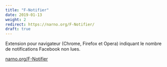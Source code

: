 ```yaml
---
title: "F-Notifier"
date: 2019-01-13
weight: 2
redirect: https://narno.org/F-Notifier/
draft: true
---
```

Extension pour navigateur (Chrome, Firefox et Opera) indiquant le nombre de notifications Facebook non lues.

[narno.org/F-Notifier](https://narno.org/F-Notifier/)
